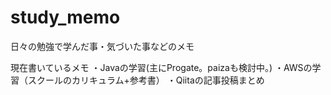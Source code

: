 # study_memo
日々の勉強で学んだ事・気づいた事などのメモ

現在書いているメモ
・Javaの学習(主にProgate。paizaも検討中。)
・AWSの学習（スクールのカリキュラム+参考書）
・Qiitaの記事投稿まとめ
